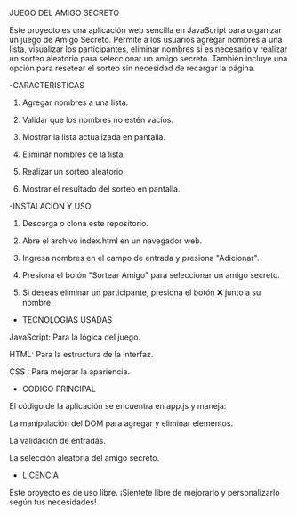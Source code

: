 JUEGO DEL AMIGO SECRETO

Este proyecto es una aplicación web sencilla en JavaScript para organizar un juego de Amigo Secreto. Permite a los usuarios agregar nombres a una lista, visualizar los participantes, eliminar nombres si es necesario y realizar un sorteo aleatorio para seleccionar un amigo secreto. También incluye una opción para resetear el sorteo sin necesidad de recargar la página.

-CARACTERISTICAS

1. Agregar nombres a una lista.

2. Validar que los nombres no estén vacíos.

3. Mostrar la lista actualizada en pantalla.

4. Eliminar nombres de la lista.

5. Realizar un sorteo aleatorio.

6. Mostrar el resultado del sorteo en pantalla.

-INSTALACION Y USO

1. Descarga o clona este repositorio.

2. Abre el archivo index.html en un navegador web.

3. Ingresa nombres en el campo de entrada y presiona "Adicionar".

4. Presiona el botón "Sortear Amigo" para seleccionar un amigo secreto.

5. Si deseas eliminar un participante, presiona el botón ❌ junto a su nombre.


- TECNOLOGIAS USADAS

JavaScript: Para la lógica del juego.

HTML: Para la estructura de la interfaz.

CSS : Para mejorar la apariencia.

- CODIGO PRINCIPAL

El código de la aplicación se encuentra en app.js y maneja:

La manipulación del DOM para agregar y eliminar elementos.

La validación de entradas.

La selección aleatoria del amigo secreto.

- LICENCIA

Este proyecto es de uso libre. ¡Siéntete libre de mejorarlo y personalizarlo según tus necesidades! 
